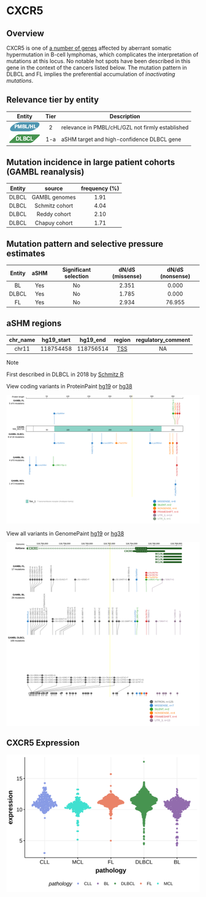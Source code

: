 # CXCR5
## Overview
CXCR5 is one of [a number of genes](https://github.com/morinlab/LLMPP/wiki/ashm) affected by aberrant somatic hypermutation in B-cell lymphomas, which complicates the interpretation of mutations at this locus. No notable hot spots have been described in this gene in the context of the cancers listed below. The mutation pattern in DLBCL and FL implies the preferential accumulation of *inactivating mutations*.

## Relevance tier by entity

|Entity|Tier|Description               |
|:------:|:----:|--------------------------|
|![PMBL](images/icons/PMBL_tier2.png)|2|relevance in PMBL/cHL/GZL not firmly established|
|![DLBCL](images/icons/DLBCL_tier1.png) |1-a | aSHM target and high-confidence DLBCL gene|

## Mutation incidence in large patient cohorts (GAMBL reanalysis)

|Entity|source        |frequency (%)|
|:------:|:--------------:|:-------------:|
|DLBCL |GAMBL genomes |1.91         |
|DLBCL |Schmitz cohort|4.04         |
|DLBCL |Reddy cohort  |2.10         |
|DLBCL |Chapuy cohort |1.71         |

## Mutation pattern and selective pressure estimates

|Entity|aSHM|Significant selection|dN/dS (missense)|dN/dS (nonsense)|
|:------:|:----:|:---------------------:|:----------------:|:----------------:|
|BL    |Yes |No                   |2.351           | 0.000          |
|DLBCL |Yes |No                   |1.785           | 0.000          |
|FL    |Yes |No                   |2.934           |76.955          |

## aSHM regions

|chr_name|hg19_start|hg19_end |region                                                                                      |regulatory_comment|
|:--------:|:----------:|:---------:|:--------------------------------------------------------------------------------------------:|:------------------:|
|chr11   |118754458 |118756514|[TSS](https://genome.ucsc.edu/s/rdmorin/GAMBL%20hg19?position=chr11%3A118754458%2D118756514)|NA                |

> [!NOTE]
> First described in DLBCL in 2018 by [Schmitz R](https://pubmed.ncbi.nlm.nih.gov/29641966)


View coding variants in ProteinPaint [hg19](https://morinlab.github.io/LLMPP/GAMBL/CXCR5_protein.html)  or [hg38](https://morinlab.github.io/LLMPP/GAMBL/CXCR5_protein_hg38.html)

![image](images/proteinpaint/CXCR5_NM_001716.svg)

View all variants in GenomePaint [hg19](https://morinlab.github.io/LLMPP/GAMBL/CXCR5.html)  or [hg38](https://morinlab.github.io/LLMPP/GAMBL/CXCR5_hg38.html)

![image](images/proteinpaint/CXCR5.svg)
## CXCR5 Expression
![image](images/gene_expression/CXCR5_by_pathology.svg)
<!-- ORIGIN: schmitzGeneticsPathogenesisDiffuse2018a -->
<!-- PMBL: mottokIntegrativeGenomicAnalysis2019b -->
<!-- DLBCL: schmitzGeneticsPathogenesisDiffuse2018a -->
